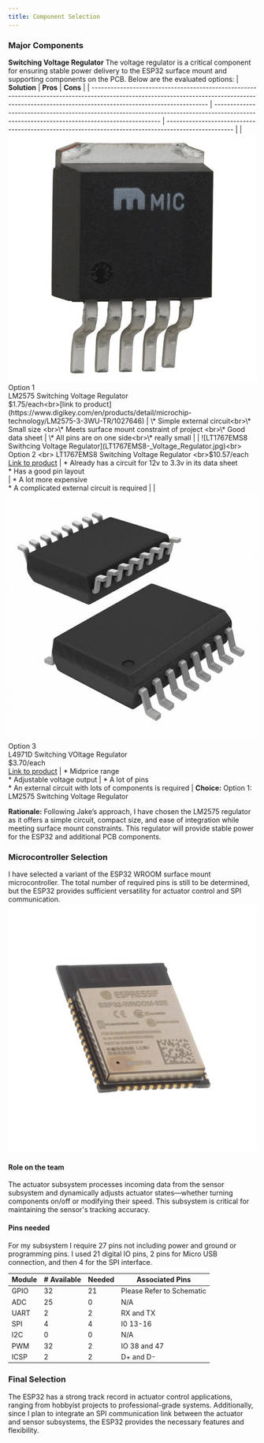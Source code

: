 ```yaml
---
title: Component Selection
---
```


### Major Components

**Switching Voltage Regulator**
The voltage regulator is a critical component for ensuring stable power delivery to the ESP32 surface mount and supporting components on the PCB. Below are the evaluated options:
| 
**Solution**                                                                                                                                                                                      | **Pros**                                                                                                                                    | **Cons**                                                                                            |
| ------------------------------------------------------------------------------------------------------------------------------------------------------------------------------------------------- | ------------------------------------------------------------------------------------------------------------------------------------------- | --------------------------------------------------------------------------------------------------- |
| ![LM2575 Swithcing Voltage Regulator](LM2575_Voltage_Regulator.jpg)<br>Option 1<br> LM2575 Switching Voltage Regulator<br>$1.75/each<br>[link to product](https://www.digikey.com/en/products/detail/microchip-technology/LM2575-3-3WU-TR/1027646)           | \* Simple external circuit<br>\* Small size <br>\* Meets surface mount constraint of project <br>\* Good data sheet | \* All pins are on one side<br>\* really small                     |
| ![LT1767EMS8 Swithcing Voltage Regulator](LT1767EMS8-_Voltage_Regulator.jpg)<br> Option 2 <br> LT1767EMS8 Switching Voltage Regulator <br>$10.57/each <br> [Link to product](https://www.digikey.com/en/products/detail/analog-devices-inc/LT1767EMS8-3-3-TRPBF/958447) | \* Already has a circuit for 12v to 3.3v in its data sheet <br>\* Has a good pin layout <br>                           | \* A lot more expensive <br>\* A complicated external circuit is required                  |
| ![L4971D Switching Voltage Regulator](L4971D_Voltage_Regulator.jpg)<br> Option 3 <br> L4971D Switching VOltage Regulator<br>$3.70/each <br> [Link to product](https://www.digikey.com/en/products/detail/stmicroelectronics/L4971D/585932)                             | \* Midprice range <br>\* Adjustable voltage output                                                                     | \* A lot of pins <br>\* An external circuit with lots of components is required    |
**Choice:** Option 1: LM2575 Switching Voltage Regulator

**Rationale:** Following Jake’s approach, I have chosen the LM2575 regulator as it offers a simple circuit, compact size, and ease of integration while meeting surface mount constraints. This regulator will provide stable power for the ESP32 and additional PCB components.


### Microcontroller Selection

I have selected a variant of the ESP32 WROOM surface mount microcontroller. The total number of required pins is still to be determined, but the ESP32 provides sufficient versatility for actuator control and SPI communication.
![ESP32](ESP32.jpg)

#### Role on the team
The actuator subsystem processes incoming data from the sensor subsystem and dynamically adjusts actuator states—whether turning components on/off or modifying their speed. This subsystem is critical for maintaining the sensor's tracking accuracy.


#### Pins needed

For my subsystem I require 27 pins not including power and ground or programming pins. I used 21 digital IO pins, 2 pins for Micro USB connection, and then 4 for the SPI interface. 

| Module | # Available | Needed | Associated Pins |
| ------ | ----------- | ------ | --------------- |
| GPIO   | 32          | 21     | Please Refer to Schematic |
| ADC    | 25          | 0      | N/A |
| UART   | 2           | 2      | RX and TX |
| SPI    | 4           | 4      | I0 13-16 |
| I2C    | 0           | 0      | N/A |
| PWM    | 32          | 2      |  IO 38 and 47 |
| ICSP   | 2           | 2      | D+ and D- |

### Final Selection
The ESP32 has a strong track record in actuator control applications, ranging from hobbyist projects to professional-grade systems. Additionally, since I plan to integrate an SPI communication link between the actuator and sensor subsystems, the ESP32 provides the necessary features and flexibility.


